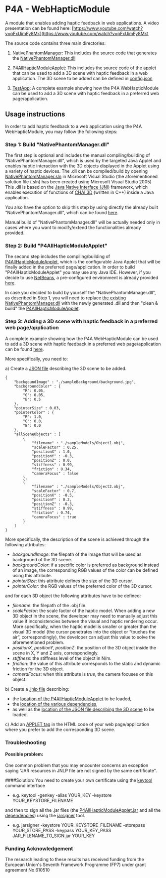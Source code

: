 P4A - WebHapticModule
=====================

A module that enables adding haptic feedback in web applications. A video presentation can be found here: [https://www.youtube.com/watch?v=pFxUimFy8Mk](https://www.youtube.com/watch?v=pFxUimFy8Mk)

The source code contains three main directories:

1) [NativePhantomManager](https://github.com/P4ALLcerthiti/WebHapticModule/tree/master/NativePhantomManager): This includes the source code that generates the [NativePhantomManager.dll](https://github.com/P4ALLcerthiti/WebHapticModule/blob/master/P4AllHapticModuleApplet/src/com/certh/iti/haptics/NativePhantomManager.dll)

2) [P4AllHapticModuleApplet](https://github.com/P4ALLcerthiti/WebHapticModule/tree/master/P4AllHapticModuleApplet): This includes the source code of the applet that can be used to add a 3D scene with haptic feedback in a web application. The 3D scene to be added can be defined in [config.json ](https://github.com/P4ALLcerthiti/WebHapticModule/blob/master/TestApp/config.json)

3) [TestApp](https://github.com/P4ALLcerthiti/WebHapticModule/tree/master/TestApp): A complete example showing how the P4A WebHapticModule can be used to add a 3D scene with haptic feedback in a preferred web page/application.

## Usage instructions

In order to add haptic feedback to a web application using the P4A WebHapticModule, you may follow the following steps:

### Step 1: Build "NativePhantomManager.dll"
The first step is optional and includes the manual compiling/building of "NativePhantomManager.dll", which is used by the targeted Java Applet and enables haptic interaction with the 3D objects displayed in the Applet using a variety of haptic devices. The .dll can be compiled/build by opening [NativePhantomManager.sln](https://github.com/P4ALLcerthiti/WebHapticModule/blob/master/NativePhantomManager/NativePhantomManager.sln) in Microsoft Visual Studio (the aforementioned solution file (.sln) has been created using Microsoft Visual Studio 2005) This .dll is based on the [Java Native Interface (JNI)](http://docs.oracle.com/javase/7/docs/technotes/guides/jni/) framework, which enables execution of functions of [CHAI 3D](http://www.chai3d.org/) (written in C++) inside a Java application.

You also have the option to skip this step by using directly the already built "NativePhantomManager.dll", which can be found [here](https://github.com/P4ALLcerthiti/WebHapticModule/blob/master/P4AllHapticModuleApplet/src/com/certh/iti/haptics/NativePhantomManager.dll).

Manual build of "NativePhantomManager.dll" will be actually needed only in cases where you want to modify/extend the functionalities already provided.

### Step 2: Build "P4AllHapticModuleApplet"
The second step includes the compiling/building of [P4AllHapticModuleApplet](https://github.com/P4ALLcerthiti/WebHapticModule/tree/master/P4AllHapticModuleApplet), which is the configurable Java Applet that will be finally added in the preferred page/application. In order to build "P4AllHapticModuleApplet" you may use any Java IDE. However, if you decide to use [NetBeans](https://netbeans.org/), a pre-configured environment is already provided [here](https://github.com/P4ALLcerthiti/WebHapticModule/tree/master/P4AllHapticModuleApplet/nbproject). 

In case you decided to build by yourself the "NativePhantomManager.dll", as described in Step 1, you will need to replace [the existing NativePhantomManager.dll](https://github.com/P4ALLcerthiti/WebHapticModule/blob/master/P4AllHapticModuleApplet/src/com/certh/iti/haptics/NativePhantomManager.dll) with the newly generated .dll and then "clean & build" the [P4AllHapticModuleApplet](https://github.com/P4ALLcerthiti/WebHapticModule/tree/master/P4AllHapticModuleApplet).

### Step 3: Adding a 3D scene with haptic feedback in a preferred web page/application
A complete example showing how the P4A WebHapticModule can be used to add a 3D scene with haptic feedback in a preferred web page/application can be found [here](https://github.com/P4ALLcerthiti/WebHapticModule/tree/master/TestApp).

More specifically, you need to:

a) Create a [JSON file](https://github.com/P4ALLcerthiti/WebHapticModule/tree/master/TestApp/config.json) describing the 3D scene to be added.

	{
		"backgoundImage" : "./sampleBackground/background.jpg",	
		"backgroundColor" : {
			"R": 0.05,
			"G": 0.05,
			"B": 0.5
		},
		"pointerSize" : 0.03,
		"pointerColor" : {
			"R": 1.0,
			"G": 0.0,
			"B": 0.0
		},
		"allSceneObjects" : [
			{
				"filename" : "./sampleModels/Object1.obj",
				"scaleFactor" : 0.25,
				"positionX" : 1.0,
				"positionY" : -0.3,
				"positionZ" : 0.0,
				"stiffness" : 0.99,
				"friction" : 0.34,
				"cameraFocus" : false
			},
			{
				"filename" : "./sampleModels/Object2.obj",
				"scaleFactor" : 0.7,
				"positionX" : -0.5,
				"positionY" : 0.2,
				"positionZ" : -0.3,
				"stiffness" : 0.99,
				"friction" : 0.74,
				"cameraFocus" : true
			}
		]
	}

More specifically, the description of the scene is achieved through the following attributes:
- *backgoundImage*: the filepath of  the image that will be used as background of the 3D scene.
- *backgroundColor*: if a specific color is preferred as background instead of an image, the corresponding RGB values of the color can be defined using this attribute.
- *pointerSize*: this attribute defines the size of the 3D cursor.
- *pointerColor*: the RGB values of the preferred color of the 3D cursor.

and for each 3D object the following attributes have to be defined:
- *filename*: the filepath of the .obj file.
- *scaleFactor*: the scale factor of the haptic model. When adding a new 3D object in the scene, the developer may need to manually adjust this value if inconsistencies between the visual and haptic rendering occur. More specifically, when the haptic model is smaller or greater than the visual 3D model (the cursor penetrates into the object or “touches the air”, correspondingly), the developer can adjust this value to solve the aforementioned problem.  
- *positionX, positionY, positionZ*: the position of the 3D object inside the scene in X, Y and Z axis, correspondingly.
- *stiffness*: the stiffness level of the object in N/m. 
- *friction*: the value of this attribute corresponds to the static and dynamic friction for the 3D object.
- *cameraFocus*: when this attribute is *true*, the camera focuses on this object. 

b) Create a [.jnlp file](https://github.com/P4ALLcerthiti/WebHapticModule/blob/master/TestApp/launch.jnlp) describing:
- the [location of the P4AllHapticModuleApplet](https://github.com/P4ALLcerthiti/WebHapticModule/blob/master/TestApp/launch.jnlp#L17) to be loaded,
- the [location of the various dependencies](https://github.com/P4ALLcerthiti/WebHapticModule/blob/master/TestApp/launch.jnlp#L19-L22), 
- as well as the [location of the JSON file describing the 3D scene](https://github.com/P4ALLcerthiti/WebHapticModule/blob/master/TestApp/launch.jnlp#L24) to be loaded.

c) Add an [APPLET tag](https://github.com/P4ALLcerthiti/WebHapticModule/blob/master/TestApp/launch.html#L9-L15) in the HTML code of your web page/application where you prefer to add the corresponding 3D scene.

### Troubleshooting
#### Possible problem:
One common problem that you may encounter concerns an exception saying "JAR resources in JNLP file are not signed by the same certificate".

####Solution:
You need to create your own certificate using the [keytool](https://docs.oracle.com/javase/6/docs/technotes/tools/solaris/keytool.html) command interface 
- e.g. keytool -genkey -alias YOUR_KEY -keystore YOUR_KEYSTORE_FILENAME

and then to sign all the .jar files (the [P4AllHapticModuleApplet.jar](https://github.com/P4ALLcerthiti/WebHapticModule/blob/master/TestApp/P4AllHapticModuleApplet.jar) and all the [dependencies](https://github.com/P4ALLcerthiti/WebHapticModule/tree/master/TestApp/lib)) using the [jarsigner](http://docs.oracle.com/javase/6/docs/technotes/tools/windows/jarsigner.html) tool.
- e.g. jarsigner -keystore YOUR_KEYSTORE_FILENAME -storepass YOUR_STORE_PASS -keypass YOUR_KEY_PASS JAR_FILENAME_TO_SIGN.jar YOUR_KEY

### Funding Acknowledgement

The research leading to these results has received funding from the European Union's Seventh Framework Programme (FP7) under grant agreement No.610510